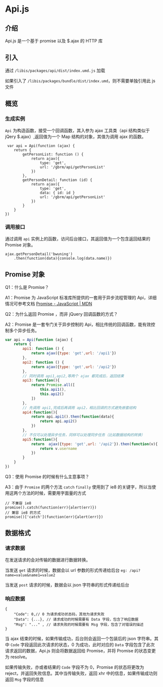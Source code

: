 # Api.js

## 介绍
Api.js 是一个基于 promise 以及 $.ajax 的 HTTP 库

## 引入
通过 `/libis/packages/api/dist/index.umd.js` 加载

如果引入了 `/libis/packages/bundle/dist/index.umd`，则不需要单独引用此 js 文件

## 概览
### 生成实例
`Api` 为构造函数，接受一个回调函数，其入参为 ajax 工具类（api 结构类似于 jQery $.ajax）,返回值为一个 Map 结构的对象，其值为调用 ajax 的函数。
```
 var api = Api(function (ajax) {
    return {
        getPersonList: function () {
            return ajax({
                type: 'get',
                url: '/gbrm/api/getPersonList'
            })
        },
        getPersonDetail: function (id) {
            return ajax({
                type: 'get',
                data: { id: id }
                url: '/gbrm/api/getPersonList'
            })
        }
    }
})
```
### 调用接口
通过调用 `api` 实例上的函数，访问后台接口，其返回值为一个包含返回结果的 Promise 对象。
```
ajax.getPersonDetail('bwuning')
    .then(function(data){console.log(data.name)}) 
```

## Promise 对象
Q1：什么是 Promise？

A1：Promise 为 JavaScript 标准库所提供的一套用于异步流程管理的 Api，详细情况可参考文档   [Promise - JavaScript | MDN](https://developer.mozilla.org/zh-CN/docs/Web/JavaScript/Reference/Global_Objects/Promise)

Q2：为什么返回 Promise ，而非 jQuery 回调函数的方式？

A2：Promise 是一套专门关于异步控制的 Api，相比传统的回调函数，能有效控制多个异步任务。
``` javaScript
var api = Api(function (ajax) {
    return {
        api1: function () {
            return ajax({type: 'get',url: '/api1'})
        },
        api2: function () {
            return ajax({type: 'get',url: '/api2'})
        },
        // 同时调用 api1,api2,等两个 ajax 都完成后，返回结果
        api3: function(){
            return Promise.all([
                this.api1(),
                this.api2()
            ])
        },
        // 先调用 api1,完成后再调用 api2，相比回调的方式避免嵌套结构
        api4:function(){
            return api.api1().then(function(data){
                return api.api2()
            })
        },
        // 不仅可以处理异步任务，同样可以处理同步任务（比如数据结构的转换）
        api5:function(){
            return  ajax({type: 'get',url: '/api2'}).then(function(v){
                return v.username
            })
        }
    }
})
```

Q3：使用 Promise 的时候有什么主意事项？ 

A3：由于 `Promise` 的两个方法 `catch` `finally` 使用到了 ie8 的关键字，所以当使用这两个方法的时候，需要用字面量的方式
```
// 不兼容 ie8
promise().catch(function(err){alert(err)})
// 兼容 ie8 的方式
promise()['catch'](function(err){alert(err)})
```

## 数据格式
### 请求数据
在发送请求的会对传输的数据进行数据转换。

当发送 `get` 请求的时候，数据会以 url 参数的形式传递给后台 `eg: /api?name=value&name1=value2`

当发送 `post` 请求的时候，数据会以 json 字符串的形式传递给后台

### 响应数据
```
{
    "Code": 0,// 0 为请求成功状态码，其他为请求失败
    "Data": {...}, // 请求成功的时候需要有 Data 字段，包含了响应数据
    "Msg": "..." , // 请求失败的时候需要有 Msg 字段，包含了对错误的描述
}
```

当 ajax 结束的时候，如果传输成功，后台则会返回一个包装后的 json 字符串。其中 `Code` 字段返回此次请求的状态，0 为成功，此时对应的 `Data` 字段包含了此次请求返回的数据，Api.js 则会将数据返回给 Promise，并将 Promise 的状态变更为 resolve。

如果传输失败，亦或者结果的 `Code` 字段不为 0，Promise 的状态将更改为 reject，并返回失败信息。其中当传输失败，返回 xhr 中的信息，如果传输成功则返回 `Msg` 字段的信息
